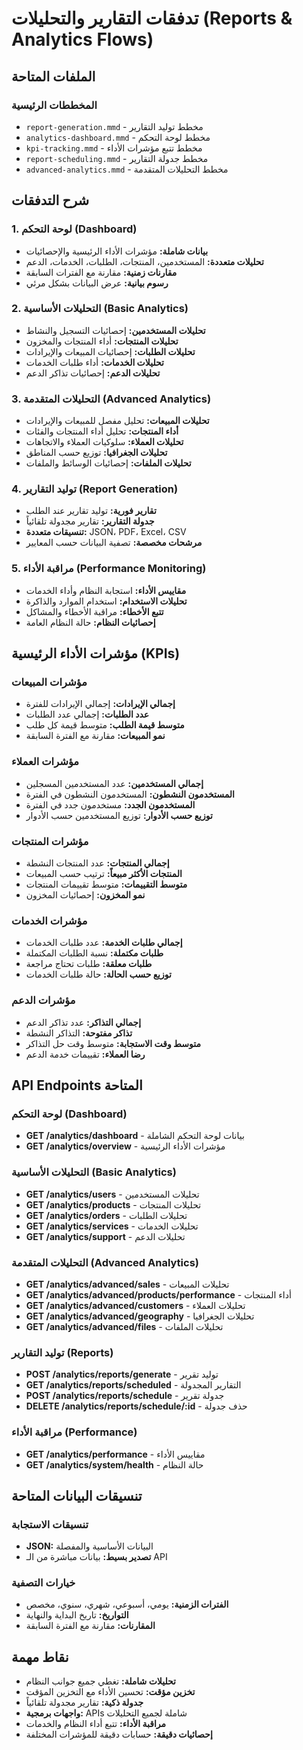 # تدفقات التقارير والتحليلات (Reports & Analytics Flows)

## الملفات المتاحة

### المخططات الرئيسية
- `report-generation.mmd` - مخطط توليد التقارير
- `analytics-dashboard.mmd` - مخطط لوحة التحكم
- `kpi-tracking.mmd` - مخطط تتبع مؤشرات الأداء
- `report-scheduling.mmd` - مخطط جدولة التقارير
- `advanced-analytics.mmd` - مخطط التحليلات المتقدمة

## شرح التدفقات

### 1. لوحة التحكم (Dashboard)
- **بيانات شاملة:** مؤشرات الأداء الرئيسية والإحصائيات
- **تحليلات متعددة:** المستخدمين، المنتجات، الطلبات، الخدمات، الدعم
- **مقارنات زمنية:** مقارنة مع الفترات السابقة
- **رسوم بيانية:** عرض البيانات بشكل مرئي

### 2. التحليلات الأساسية (Basic Analytics)
- **تحليلات المستخدمين:** إحصائيات التسجيل والنشاط
- **تحليلات المنتجات:** أداء المنتجات والمخزون
- **تحليلات الطلبات:** إحصائيات المبيعات والإيرادات
- **تحليلات الخدمات:** أداء طلبات الخدمات
- **تحليلات الدعم:** إحصائيات تذاكر الدعم

### 3. التحليلات المتقدمة (Advanced Analytics)
- **تحليلات المبيعات:** تحليل مفصل للمبيعات والإيرادات
- **أداء المنتجات:** تحليل أداء المنتجات والفئات
- **تحليلات العملاء:** سلوكيات العملاء والاتجاهات
- **تحليلات الجغرافيا:** توزيع حسب المناطق
- **تحليلات الملفات:** إحصائيات الوسائط والملفات

### 4. توليد التقارير (Report Generation)
- **تقارير فورية:** توليد تقارير عند الطلب
- **جدولة التقارير:** تقارير مجدولة تلقائياً
- **تنسيقات متعددة:** JSON، PDF، Excel، CSV
- **مرشحات مخصصة:** تصفية البيانات حسب المعايير

### 5. مراقبة الأداء (Performance Monitoring)
- **مقاييس الأداء:** استجابة النظام وأداء الخدمات
- **تحليلات الاستخدام:** استخدام الموارد والذاكرة
- **تتبع الأخطاء:** مراقبة الأخطاء والمشاكل
- **إحصائيات النظام:** حالة النظام العامة

## مؤشرات الأداء الرئيسية (KPIs)

### مؤشرات المبيعات
- **إجمالي الإيرادات:** إجمالي الإيرادات للفترة
- **عدد الطلبات:** إجمالي عدد الطلبات
- **متوسط قيمة الطلب:** متوسط قيمة كل طلب
- **نمو المبيعات:** مقارنة مع الفترة السابقة

### مؤشرات العملاء
- **إجمالي المستخدمين:** عدد المستخدمين المسجلين
- **المستخدمون النشطون:** المستخدمون النشطون في الفترة
- **المستخدمون الجدد:** مستخدمون جدد في الفترة
- **توزيع حسب الأدوار:** توزيع المستخدمين حسب الأدوار

### مؤشرات المنتجات
- **إجمالي المنتجات:** عدد المنتجات النشطة
- **المنتجات الأكثر مبيعاً:** ترتيب حسب المبيعات
- **متوسط التقييمات:** متوسط تقييمات المنتجات
- **نمو المخزون:** إحصائيات المخزون

### مؤشرات الخدمات
- **إجمالي طلبات الخدمة:** عدد طلبات الخدمات
- **طلبات مكتملة:** نسبة الطلبات المكتملة
- **طلبات معلقة:** طلبات تحتاج مراجعة
- **توزيع حسب الحالة:** حالة طلبات الخدمات

### مؤشرات الدعم
- **إجمالي التذاكر:** عدد تذاكر الدعم
- **تذاكر مفتوحة:** التذاكر النشطة
- **متوسط وقت الاستجابة:** متوسط وقت حل التذاكر
- **رضا العملاء:** تقييمات خدمة الدعم

## API Endpoints المتاحة

### لوحة التحكم (Dashboard)
- **GET /analytics/dashboard** - بيانات لوحة التحكم الشاملة
- **GET /analytics/overview** - مؤشرات الأداء الرئيسية

### التحليلات الأساسية (Basic Analytics)
- **GET /analytics/users** - تحليلات المستخدمين
- **GET /analytics/products** - تحليلات المنتجات
- **GET /analytics/orders** - تحليلات الطلبات
- **GET /analytics/services** - تحليلات الخدمات
- **GET /analytics/support** - تحليلات الدعم

### التحليلات المتقدمة (Advanced Analytics)
- **GET /analytics/advanced/sales** - تحليلات المبيعات
- **GET /analytics/advanced/products/performance** - أداء المنتجات
- **GET /analytics/advanced/customers** - تحليلات العملاء
- **GET /analytics/advanced/geography** - تحليلات الجغرافيا
- **GET /analytics/advanced/files** - تحليلات الملفات

### توليد التقارير (Reports)
- **POST /analytics/reports/generate** - توليد تقرير
- **GET /analytics/reports/scheduled** - التقارير المجدولة
- **POST /analytics/reports/schedule** - جدولة تقرير
- **DELETE /analytics/reports/schedule/:id** - حذف جدولة

### مراقبة الأداء (Performance)
- **GET /analytics/performance** - مقاييس الأداء
- **GET /analytics/system/health** - حالة النظام

## تنسيقات البيانات المتاحة

### تنسيقات الاستجابة
- **JSON:** البيانات الأساسية والمفصلة
- **تصدير بسيط:** بيانات مباشرة من الـ API

### خيارات التصفية
- **الفترات الزمنية:** يومي، أسبوعي، شهري، سنوي، مخصص
- **التواريخ:** تاريخ البداية والنهاية
- **المقارنات:** مقارنة مع الفترة السابقة

## نقاط مهمة
- **تحليلات شاملة:** تغطي جميع جوانب النظام
- **تخزين مؤقت:** تحسين الأداء مع التخزين المؤقت
- **جدولة ذكية:** تقارير مجدولة تلقائياً
- **واجهات برمجية:** APIs شاملة لجميع التحليلات
- **مراقبة الأداء:** تتبع أداء النظام والخدمات
- **إحصائيات دقيقة:** حسابات دقيقة للمؤشرات المختلفة
